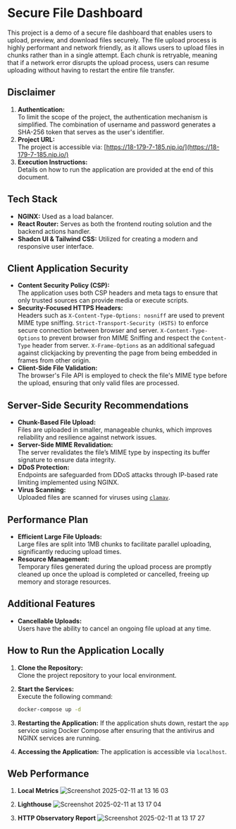 # Secure File Dashboard

This project is a demo of a secure file dashboard that enables users to upload, preview, and download files securely. The file upload process is highly performant and network friendly, as it allows users to upload files in chunks rather than in a single attempt. Each chunk is retryable, meaning that if a network error disrupts the upload process, users can resume uploading without having to restart the entire file transfer.

## Disclaimer

1. **Authentication:**  
   To limit the scope of the project, the authentication mechanism is simplified. The combination of username and password generates a SHA-256 token that serves as the user's identifier.
2. **Project URL:**  
   The project is accessible via: [https://18-179-7-185.nip.io/](https://18-179-7-185.nip.io/)
3. **Execution Instructions:**  
   Details on how to run the application are provided at the end of this document.

## Tech Stack

- **NGINX:** Used as a load balancer.
- **React Router:** Serves as both the frontend routing solution and the backend actions handler.
- **Shadcn UI & Tailwind CSS:** Utilized for creating a modern and responsive user interface.

## Client Application Security

- **Content Security Policy (CSP):**  
  The application uses both CSP headers and meta tags to ensure that only trusted sources can provide media or execute scripts.
- **Security-Focused HTTPS Headers:**  
  Headers such as `X-Content-Type-Options: nosniff` are used to prevent MIME type sniffing. `Strict-Transport-Security (HSTS)` to enforce secure connection between browser and server. `X-Content-Type-Options` to prevent browser fron MIME Sniffing and respect the `Content-Type` header from server. `X-Frame-Options` as an additional safeguad against clickjacking by preventing the page from being embedded in frames from other origin.
- **Client-Side File Validation:**  
  The browser's File API is employed to check the file's MIME type before the upload, ensuring that only valid files are processed.

## Server-Side Security Recommendations

- **Chunk-Based File Upload:**  
  Files are uploaded in smaller, manageable chunks, which improves reliability and resilience against network issues.
- **Server-Side MIME Revalidation:**  
  The server revalidates the file’s MIME type by inspecting its buffer signature to ensure data integrity.
- **DDoS Protection:**  
  Endpoints are safeguarded from DDoS attacks through IP-based rate limiting implemented using NGINX.
- **Virus Scanning:**  
  Uploaded files are scanned for viruses using [`clamav`](https://www.clamav.net/).

## Performance Plan

- **Efficient Large File Uploads:**  
  Large files are split into 1MB chunks to facilitate parallel uploading, significantly reducing upload times.
- **Resource Management:**  
  Temporary files generated during the upload process are promptly cleaned up once the upload is completed or cancelled, freeing up memory and storage resources.

## Additional Features

- **Cancellable Uploads:**  
  Users have the ability to cancel an ongoing file upload at any time.

## How to Run the Application Locally

1. **Clone the Repository:**  
   Clone the project repository to your local environment.
2. **Start the Services:**  
   Execute the following command:
   ```bash
   docker-compose up -d
   ```
3. **Restarting the Application:**
   If the application shuts down, restart the `app` service using Docker Compose after ensuring that the antivirus and NGINX services are running.

4. **Accessing the Application:**
   The application is accessible via `localhost`.

## Web Performance
1. **Local Metrics**
![Screenshot 2025-02-11 at 13 16 03](https://github.com/user-attachments/assets/90ffe897-d973-4d2d-a66b-9bac289c3b9e)

2. **Lighthouse**
![Screenshot 2025-02-11 at 13 17 04](https://github.com/user-attachments/assets/77c5d48c-403e-4678-b8ef-ce6773265ebf)

3. **HTTP Observatory Report**
![Screenshot 2025-02-11 at 13 17 27](https://github.com/user-attachments/assets/6839d15e-6d60-49bc-a2b7-94e4c23b6e3b)
